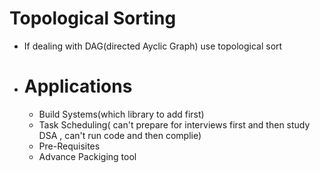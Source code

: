 # Topological Sorting
- If dealing with DAG(directed Ayclic Graph) use topological sort
- # Applications
  - Build Systems(which library to add first)
  - Task Scheduling( can't prepare for interviews first and then study DSA , can't run code and then complie)
  - Pre-Requisites
  - Advance Packiging tool
